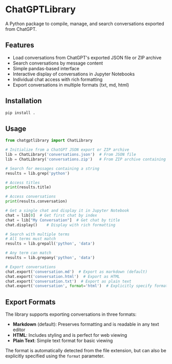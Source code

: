 # ChatGPTLibrary

A Python package to compile, manage, and search conversations exported from ChatGPT.

## Features
- Load conversations from ChatGPT's exported JSON file or ZIP archive
- Search conversations by message content
- Simple pandas-based interface
- Interactive display of conversations in Jupyter Notebooks
- Individual chat access with rich formatting
- Export conversations in multiple formats (txt, md, html)

## Installation

```bash
pip install .
```

## Usage

```python
from chatgptlibrary import ChatLibrary

# Initialize from a ChatGPT JSON export or ZIP archive
lib = ChatLibrary('conversations.json')  # From JSON file
lib = ChatLibrary('conversations.zip')   # From ZIP archive containing conversations.json

# Search for messages containing a string
results = lib.grep('python')

# Access titles
print(results.title)

# Access conversations
print(results.conversation)

# Get a single chat and display it in Jupyter Notebook
chat = lib[0]  # Get first chat by index
chat = lib["My Conversation"]  # Get chat by title
chat.display()    # Display with rich formatting

# Search with multiple terms
# All terms must match
results = lib.grepall('python', 'data')

# Any term can match
results = lib.grepany('python', 'data')

# Export conversations
chat.export('conversation.md')  # Export as markdown (default)
chat.export('conversation.html')  # Export as HTML
chat.export('conversation.txt')  # Export as plain text
chat.export('conversation', format='html')  # Explicitly specify format
```

## Export Formats

The library supports exporting conversations in three formats:

- **Markdown** (default): Preserves formatting and is readable in any text editor
- **HTML**: Includes styling and is perfect for web viewing
- **Plain Text**: Simple text format for basic viewing

The format is automatically detected from the file extension, but can also be explicitly specified using the `format` parameter.
